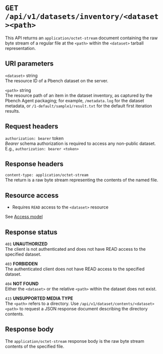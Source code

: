 # `GET /api/v1/datasets/inventory/<dataset><path>`

This API returns an `application/octet-stream` document containing the raw byte
stream of a regular file at the `<path>` within the `<dataset>` tarball
representation.

## URI parameters

`<dataset>` string \
The resource ID of a Pbench dataset on the server.

`<path>`    string \
The resource path of an item in the dataset inventory, as captured by the
Pbench Agent packaging; for example, `/metadata.log` for the dataset metadata,
or `/1-default/sample1/result.txt` for the default first iteration results.

## Request headers

`authorization: bearer` token \
*Bearer* schema authorization is required to access any non-public dataset.
E.g., `authorization: bearer <token>`

## Response headers

`content-type: application/octet-stream` \
The return is a raw byte stream representing the contents of the named file.

## Resource access

* Requires `READ` access to the `<dataset>` resource

See [Access model](../access_model.md)

## Response status

`401`   **UNAUTHORIZED** \
The client is not authenticated and does not have READ access to the specified
dataset.

`403`   **FORBIDDEN** \
The authenticated client does not have READ access to the specified dataset.

`404`   **NOT FOUND** \
Either the `<dataset>` or the relative `<path>` within the dataset does not
exist.

`415` **UNSUPPORTED MEDIA TYPE** \
The `<path>` refers to a directory. Use
`/api/v1/dataset/contents/<dataset><path>` to request a JSON response document
describing the directory contents.

## Response body

The `application/octet-stream` response body is the raw byte stream contents of
the specified file.
